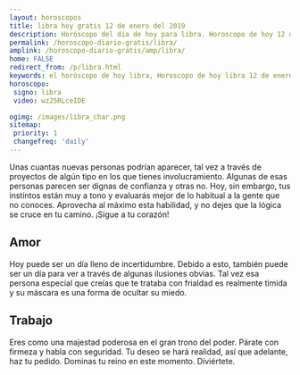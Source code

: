 ```yaml
---
layout: horoscopos
title: libra hoy gratis 12 de enero del 2019 
description: Horóscopo del dia de hoy para libra. Horoscopo de hoy 12 de enero del 2019. Las predicciones de amor, trabajo, vida personal gratis.
permalink: /horoscopo-diario-gratis/libra/
amplink: /horoscopo-diario-gratis/amp/libra/
home: FALSE
redirect_from: /p/libra.html
keywords: el horóscopo de hoy libra, Horoscopo de hoy libra 12 de enero del 2019,horóscopo del día,horoscopo del dia de hoy,horoscopo de hoy,horoscopo de hoy libra,libra hoy,signos zodiacales,horóscopo de hoy,horoscopos de hoy,horoscopo libra hoy,horoscopo de libra de hoy,horóscopo de hoy libra,horoscopos,libra de hoy,los horoscopos de hoy,libra de hoy,libra 12 de enero del 2019,signos zodiacales 2019, el horoscopo de hoy
horoscopo:
 signo: libra
 video: wz25RLceIDE

ogimg: /images/libra_char.png
sitemap:
 priority: 1
 changefreq: 'daily'
---
```



Unas cuantas nuevas personas podrían aparecer, tal vez a través de proyectos de algún tipo en los que tienes involucramiento. Algunas de esas personas parecen ser dignas de confianza y otras no. Hoy, sin embargo, tus instintos están muy a tono y evaluarás mejor de lo habitual a la gente que no conoces. Aprovecha al máximo esta habilidad, y no dejes que la lógica se cruce en tu camino. ¡Sigue a tu corazón!

## Amor

Hoy puede ser un día lleno de incertidumbre. Debido a esto, también puede ser un día para ver a través de algunas ilusiones obvias. Tal vez esa persona especial que creías que te trataba con frialdad es realmente tímida y su máscara es una forma de ocultar su miedo.

## Trabajo

Eres como una majestad poderosa en el gran trono del poder. Párate con firmeza y habla con seguridad. Tu deseo se hará realidad, así que adelante, haz tu pedido. Dominas tu reino en este momento. Diviértete.